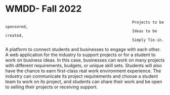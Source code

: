 # WMDD- Fall 2022
                                                            Projects to be sponsored,
                                                            Ideas to be created,
                                                            Simply Tie-in.


A platform to connect students and businesses to engage with each other. A web application for the industry to support projects or for a student to work on business ideas. In this case, businesses can work on many projects with different requirements, budgets, or unique skill sets. Students will also have the chance to earn first-class real work environment experience. The industry can communicate its project requirements and choose a student team to work on its project, and students can share their work and be open to selling their projects or receiving support.


